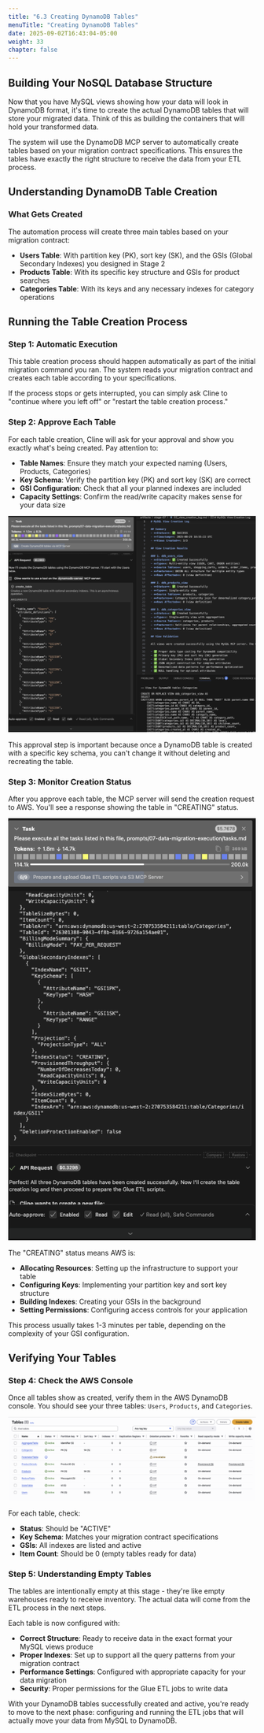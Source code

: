 ```yaml
---
title: "6.3 Creating DynamoDB Tables"
menuTitle: "Creating DynamoDB Tables"
date: 2025-09-02T16:43:04-05:00
weight: 33
chapter: false
---
```


## Building Your NoSQL Database Structure

Now that you have MySQL views showing how your data will look in DynamoDB format, it's time to create the actual DynamoDB tables that will store your migrated data. Think of this as building the containers that will hold your transformed data.

The system will use the DynamoDB MCP server to automatically create tables based on your migration contract specifications. This ensures the tables have exactly the right structure to receive the data from your ETL process.

## Understanding DynamoDB Table Creation

### What Gets Created

The automation process will create three main tables based on your migration contract:

- **Users Table**: With partition key (PK), sort key (SK), and the GSIs (Global Secondary Indexes) you designed in Stage 2
- **Products Table**: With its specific key structure and GSIs for product searches  
- **Categories Table**: With its keys and any necessary indexes for category operations

## Running the Table Creation Process

### Step 1: Automatic Execution

This table creation process should happen automatically as part of the initial migration command you ran. The system reads your migration contract and creates each table according to your specifications.

If the process stops or gets interrupted, you can simply ask Cline to "continue where you left off" or "restart the table creation process."

### Step 2: Approve Each Table

For each table creation, Cline will ask for your approval and show you exactly what's being created. Pay attention to:

- **Table Names**: Ensure they match your expected naming (Users, Products, Categories)
- **Key Schema**: Verify the partition key (PK) and sort key (SK) are correct
- **GSI Configuration**: Check that all your planned indexes are included
- **Capacity Settings**: Confirm the read/write capacity makes sense for your data size

![Migration control panel](/static/images/modernizr/6/stage06-11.png)

This approval step is important because once a DynamoDB table is created with a specific key schema, you can't change it without deleting and recreating the table.

### Step 3: Monitor Creation Status

After you approve each table, the MCP server will send the creation request to AWS. You'll see a response showing the table in "CREATING" status.

![Migration control panel](/static/images/modernizr/6/stage06-12.png)

The "CREATING" status means AWS is:
- **Allocating Resources**: Setting up the infrastructure to support your table
- **Configuring Keys**: Implementing your partition key and sort key structure
- **Building Indexes**: Creating your GSIs in the background
- **Setting Permissions**: Configuring access controls for your application

This process usually takes 1-3 minutes per table, depending on the complexity of your GSI configuration.

## Verifying Your Tables

### Step 4: Check the AWS Console

Once all tables show as created, verify them in the AWS DynamoDB console. You should see your three tables: `Users`, `Products`, and `Categories`.

![Migration control panel](/static/images/modernizr/6/stage06-13.png)

For each table, check:
- **Status**: Should be "ACTIVE" 
- **Key Schema**: Matches your migration contract specifications
- **GSIs**: All indexes are listed and active
- **Item Count**: Should be 0 (empty tables ready for data)

### Step 5: Understanding Empty Tables

The tables are intentionally empty at this stage - they're like empty warehouses ready to receive inventory. The actual data will come from the ETL process in the next steps.

Each table is now configured with:
- **Correct Structure**: Ready to receive data in the exact format your MySQL views produce
- **Proper Indexes**: Set up to support all the query patterns from your migration contract  
- **Performance Settings**: Configured with appropriate capacity for your data migration
- **Security**: Proper permissions for the Glue ETL jobs to write data

With your DynamoDB tables successfully created and active, you're ready to move to the next phase: configuring and running the ETL jobs that will actually move your data from MySQL to DynamoDB.
